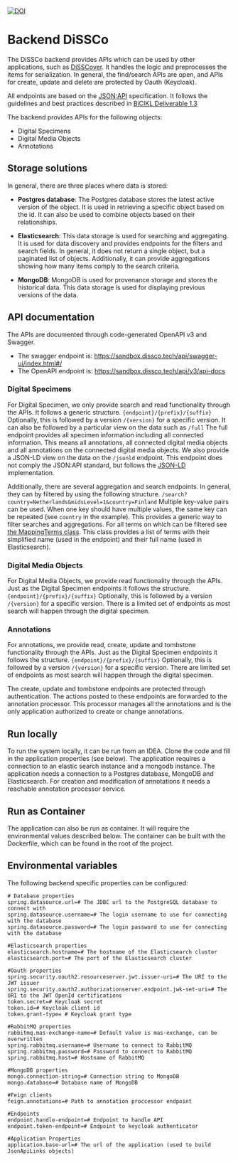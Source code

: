 [![DOI](https://zenodo.org/badge/494444176.svg)](https://zenodo.org/badge/latestdoi/494444176)

# Backend DiSSCo
The DiSSCo backend provides APIs which can be used by other applications, such as [DiSSCover](https://sandbox.dissco.tech/).
It handles the logic and preprocesses the items for serialization.
In general, the find/search APIs are open, and APIs for create, update and delete are protected by Oauth (Keycloak).

All endpoints are based on the [JSON:API](https://jsonapi.org/) specification.
It follows the guidelines and best practices described in [BiCIKL Deliverable 1.3](https://docs.google.com/document/d/1RgngKSPabEs-Pir6vA25iFDgVorbEZe7duT7L7vQ7QI)

The backend provides APIs for the following objects:
- Digital Specimens
- Digital Media Objects
- Annotations

## Storage solutions
In general, there are three places where data is stored:
- **Postgres database**: The Postgres database stores the latest active version of the object.
It is used in retrieving a specific object based on the id.
It can also be used to combine objects based on their relationships.

- **Elasticsearch**: This data storage is used for searching and aggregating.
It is used for data discovery and provides endpoints for the filters and search fields.
In general, it does not return a single object, but a paginated list of objects.
Additionally, it can provide aggregations showing how many items comply to the search criteria.

- **MongoDB**: MongoDB is used for provenance storage and stores the historical data.
This data storage is used for displaying previous versions of the data.

## API documentation
The APIs are documented through code-generated OpenAPI v3 and Swagger.
- The swagger endpoint is: https://sandbox.dissco.tech/api/swagger-ui/index.html#/
- The OpenAPI endpoint is: https://sandbox.dissco.tech/api/v3/api-docs

### Digital Specimens
For Digital Specimen, we only provide search and read functionality through the APIs.
It follows a generic structure.
`{endpoint}/{prefix}/{suffix}`
Optionally, this is followed by a version `/{version}` for a specific version.
It can also be followed by a particular view on the data such as `/full`
The full endpoint provides all specimen information including all connected information.
This means all annotations, all connected digital media objects and all annotations on the connected digital media objects.
We also provide a JSON-LD view on the data on the `/jsonld` endpoint.
This endpoint does not comply the JSON:API standard, but follows the [JSON-LD](https://json-ld.org/) implementation.

Additionally, there are several aggregation and search endpoints.
In general, they can by filtered by using the following structure.
`/search?country=Netherlands&midsLevel=1&country=Finland`
Multiple key-value pairs can be used.
When one key should have multiple values, the same key can be repeated (see `country` in the example).
This provides a generic way to filter searches and aggregations.
For all terms on which can be filtered see [the MappingTerms class](./src/main/java/eu/dissco/backend/domain/MappingTerms.java).
This class provides a list of terms with their simplified name (used in the endpoint) and their full name (used in Elasticsearch).

### Digital Media Objects
For Digital Media Objects, we provide read functionality through the APIs.
Just as the Digital Specimen endpoints it follows the structure.
`{endpoint}/{prefix}/{suffix}`
Optionally, this is followed by a version `/{version}` for a specific version.
There is a limited set of endpoints as most search will happen through the digital specimen.

### Annotations
For annotations, we provide read, create, update and tombstone functionality through the APIs.
Just as the Digital Specimen endpoints it follows the structure.
`{endpoint}/{prefix}/{suffix}`
Optionally, this is followed by a version `/{version}` for a specific version.
There are limited set of endpoints as most search will happen through the digital specimen.

The create, update and tombstone endpoints are protected through authentication.
The actions posted to these endpoints are forwarded to the annotation processor.
This processor manages all the annotations and is the only application authorized to create or change annotations.

## Run locally
To run the system locally, it can be run from an IDEA.
Clone the code and fill in the application properties (see below).
The application requires a connection to an elastic search instance and a mongodb instance.
The application needs a connection to a Postgres database, MongoDB and Elasticsearch.
For creation and modification of annotations it needs a reachable annotation processor service.

## Run as Container
The application can also be run as container.
It will require the environmental values described below.
The container can be built with the Dockerfile, which can be found in the root of the project.

## Environmental variables
The following backend specific properties can be configured:

```
# Database properties
spring.datasource.url=# The JDBC url to the PostgreSQL database to connect with
spring.datasource.username=# The login username to use for connecting with the database
spring.datasource.password=# The login password to use for connecting with the database

#Elasticsearch properties
elasticsearch.hostname=# The hostname of the Elasticsearch cluster
elasticsearch.port=# The port of the Elasticsearch cluster

#Oauth properties
spring.security.oauth2.resourceserver.jwt.issuer-uri=# The URI to the JWT issuer
spring.security.oauth2.authorizationserver.endpoint.jwk-set-uri=# The URI to the JWT OpenId certifications 
token.secret=# Keycloak secret
token.id=# Keycloak client id
token.grant-type= # Keycloak grant type

#RabbitMQ properties
rabbitmq.mas-exchange-name=# Default value is mas-exchange, can be overwritten
spring.rabbitmq.username=# Username to connect to RabbitMQ
spring.rabbitmq.password=# Password to connect to RabbitMQ
spring.rabbitmq.host=# Hostname of RabbitMQ

#MongoDB properties
mongo.connection-string=# Connection string to MongoDB
mongo.database=# Database name of MongoDB

#Feign clients
feign.annotations=# Path to annotation proccessor endpoint

#Endpoints
endpoint.handle-endpoint=# Endpoint to handle API
endpoint.token-endpoint=# Endpoint to keycloak authenticator

#Application Properties
application.base-url=# The url of the application (used to build JsonApiLinks objects)